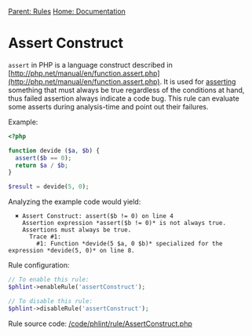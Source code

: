 
[Parent: Rules](/documentation/rules.md) [Home: Documentation](/documentation/index.md)

Assert Construct
================

`assert` in PHP is a language construct described in
[http://php.net/manual/en/function.assert.php](http://php.net/manual/en/function.assert.php).
It is used for [asserting](/documentation/glossary/assert.md) something that must always be true
regardless of the conditions at hand, thus failed assertion always indicate a code bug.
This rule can evaluate some asserts during analysis-time and point out their failures.

Example:

```php
<?php

function devide ($a, $b) {
  assert($b == 0);
  return $a / $b;
}

$result = devide(5, 0);
```

Analyzing the example code would yield:

```
  ✖ Assert Construct: assert($b != 0) on line 4
    Assertion expression *assert($b != 0)* is not always true.
    Assertions must always be true.
      Trace #1:
        #1: Function *devide(5 $a, 0 $b)* specialized for the expression *devide(5, 0)* on line 8.
```

Rule configuration:

```php
// To enable this rule:
$phlint->enableRule('assertConstruct');

// To disable this rule:
$phlint->disableRule('assertConstruct');

```

Rule source code: [/code/phlint/rule/AssertConstruct.php](/code/phlint/rule/AssertConstruct.php)
